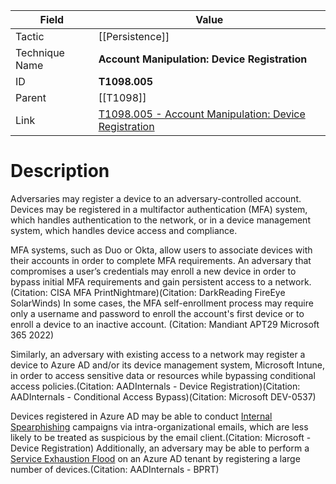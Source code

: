 
|Field|Value|
|---|---|
|Tactic|[[Persistence]]|
|Technique Name|**Account Manipulation: Device Registration**|
|ID|**T1098.005**|
|Parent|[[T1098]]|
|Link|[T1098.005 - Account Manipulation: Device Registration](https://attack.mitre.org/techniques/T1098/005)|

# Description

Adversaries may register a device to an adversary-controlled account. Devices may be registered in a multifactor authentication (MFA) system, which handles authentication to the network, or in a device management system, which handles device access and compliance.

MFA systems, such as Duo or Okta, allow users to associate devices with their accounts in order to complete MFA requirements. An adversary that compromises a user’s credentials may enroll a new device in order to bypass initial MFA requirements and gain persistent access to a network.(Citation: CISA MFA PrintNightmare)(Citation: DarkReading FireEye SolarWinds) In some cases, the MFA self-enrollment process may require only a username and password to enroll the account's first device or to enroll a device to an inactive account. (Citation: Mandiant APT29 Microsoft 365 2022)

Similarly, an adversary with existing access to a network may register a device to Azure AD and/or its device management system, Microsoft Intune, in order to access sensitive data or resources while bypassing conditional access policies.(Citation: AADInternals - Device Registration)(Citation: AADInternals - Conditional Access Bypass)(Citation: Microsoft DEV-0537) 

Devices registered in Azure AD may be able to conduct [Internal Spearphishing](https://attack.mitre.org/techniques/T1534) campaigns via intra-organizational emails, which are less likely to be treated as suspicious by the email client.(Citation: Microsoft - Device Registration) Additionally, an adversary may be able to perform a [Service Exhaustion Flood](https://attack.mitre.org/techniques/T1499/002) on an Azure AD tenant by registering a large number of devices.(Citation: AADInternals - BPRT)